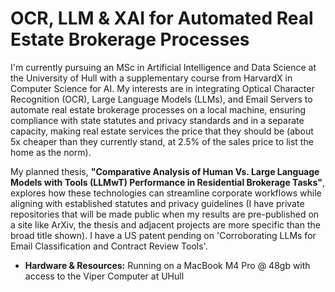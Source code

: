 # OCR, LLM & XAI for Automated Real Estate Brokerage Processes

I'm currently pursuing an MSc in Artificial Intelligence and Data Science at the University of Hull with a supplementary course from HarvardX in Computer Science for AI. My interests are in integrating Optical Character Recognition (OCR), Large Language Models (LLMs), and Email Servers to automate real estate brokerage processes on a local machine, ensuring compliance with state statutes and privacy standards and in a separate capacity, making real estate services the price that they should be (about 5x cheaper than they currently stand, at 2.5% of the sales price to list the home as the norm).

My planned thesis, **"Comparative Analysis of Human Vs. Large Language Models with Tools (LLMwT) Performance in Residential Brokerage Tasks"**, explores how these technologies can streamline corporate workflows while aligning with established statutes and privacy guidelines (I have private repositories that will be made public when my results are pre-published on a site like ArXiv, the thesis and adjacent projects are more specific than the broad title shown). I have a US patent pending on 'Corroborating LLMs for Email Classification and Contract Review Tools'.

- **Hardware & Resources:** Running on a MacBook M4 Pro @ 48gb with access to the Viper Computer at UHull

